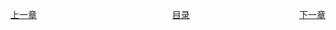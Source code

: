 <span style="float:left;display:inline-block;">[上一章](Day18.md)</span>
<span style="margin-left:43%">[目录](SUMMARY.md)</span>
<span style="float:right;">[下一章](Day20.md)</span>